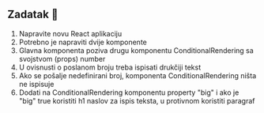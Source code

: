 ## Zadatak 📝

1. Napravite novu React aplikaciju
2. Potrebno je napraviti dvije komponente
3. Glavna komponenta poziva drugu komponentu ConditionalRendering sa svojstvom (props) number
4. U ovisnusti o poslanom broju treba ispisati drukčiji tekst
5. Ako se pošalje nedefinirani broj, komponenta ConditionalRendering ništa ne ispisuje
6. Dodati na ConditionalRendering komponentu property "big" i ako je "big" true koristiti h1 naslov za ispis teksta, u protivnom koristiti paragraf
